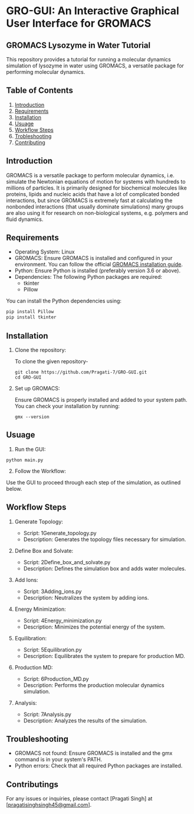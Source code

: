 # GRO-GUI: An Interactive Graphical User Interface for GROMACS

## GROMACS Lysozyme in Water Tutorial
This repository provides a tutorial for running a molecular dynamics simulation of lysozyme in water using GROMACS, a versatile package for performing molecular dynamics.

## Table of Contents

1. [Introduction](#introduction)
2. [Requirements](#requirements)
3. [Installation](#installation)
4. [Usuage](#usuage)
5. [Workflow Steps](#workflow-steps)
6. [Trobleshooting](troubleshooting)
7. [Contributing](#contributing)

## Introduction

GROMACS is a versatile package to perform molecular dynamics, i.e. simulate the Newtonian equations of motion for systems with hundreds to millions of particles. 
It is primarily designed for biochemical molecules like proteins, lipids and nucleic acids that have a lot of complicated bonded interactions, but since GROMACS is extremely fast at calculating the nonbonded interactions (that usually dominate simulations) many groups are also using it for research on non-biological systems, e.g. polymers and fluid dynamics.

## Requirements

* Operating System: Linux
* GROMACS: Ensure GROMACS is installed and configured in your environment. You can follow the official [GROMACS installation guide](https://manual.gromacs.org/documentation/current/install-guide/index.html).
* Python: Ensure Python is installed (preferably version 3.6 or above).
* Dependencies: The following Python packages are required:
    * tkinter
    * Pillow

You can install the Python dependencies using:

```bash
pip install Pillow
pip install tkinter
```

## Installation

1. Clone the repository:

   To clone the given repository-

   ```
   git clone https://github.com/Pragati-7/GRO-GUI.git
   cd GRO-GUI
   ```

3. Set up GROMACS:

   Ensure GROMACS is properly installed and added to your system path. You can check your installation by running:

   ```
   gmx --version
   ```

## Usuage

1. Run the GUI:

```
python main.py
```

2. Follow the Workflow:

Use the GUI to proceed through each step of the simulation, as outlined below.

## Workflow Steps

1. Generate Topology:

   * Script: 1Generate_topology.py
   * Description: Generates the topology files necessary for simulation.

2. Define Box and Solvate:

   * Script: 2Define_box_and_solvate.py
   * Description: Defines the simulation box and adds water molecules.

3. Add Ions:

   * Script: 3Adding_ions.py
   * Description: Neutralizes the system by adding ions.

4. Energy Minimization:

   * Script: 4Energy_minimization.py
   * Description: Minimizes the potential energy of the system.
     
5. Equilibration:

   * Script: 5Equilibration.py
   * Description: Equilibrates the system to prepare for production MD.
   
6. Production MD:

    * Script: 6Production_MD.py
    * Description: Performs the production molecular dynamics simulation.

7. Analysis:

    * Script: 7Analysis.py
    * Description: Analyzes the results of the simulation.

## Troubleshooting

* GROMACS not found: Ensure GROMACS is installed and the gmx command is in your system's PATH.
* Python errors: Check that all required Python packages are installed.

## Contributings

For any issues or inquiries, please contact [Pragati Singh] at [pragatisinghsingh45@gmail.com].
